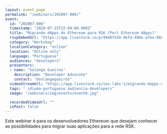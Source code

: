 ```yaml
---
layout: event_page
permalink: "/webinars/202007-006/"
event:
  id: "202007-006"
  timestamp: "2020-07-15T22:00:00.000Z"
  title: "Migrando dApps do Ethereum para RSK (Port Ethereum dApps)"
  rsvpEmbedUrl: "https://app.livestorm.co/p/9948fd38-4bfd-488e-a7ea-868d9384c80a/form"
  category: "Workshop"
  locationCategory: "online"
  location: "Online only"
  language: "Portuguese"
  audiences: "developers"
  presenters:
  - name: "Solange Gueiros"
    description: "Developer Advocate"
    contact: "@solangegueiros"
  videoStreamUrl: "https://app.livestorm.co/iov-labs-1/migrando-dapps-do-ethereum-para-rsk"
  tags: " idioma-portuguese audiencia-developers"
  image: "/webinars/img/events/event6.jpg"

  recordedVideoUrl: ""
  isPast: false
---
```



Este webinar é para os desenvolvedores Ethereum que desejam conhecer as possibilidades para migrar suas aplicações para a rede RSK.

